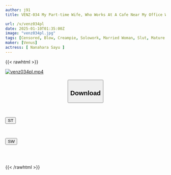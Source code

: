 ```yaml
---
author: j91
title: VENZ-034 My Part-time Wife, Who Works At A Cafe Near My Office Where I Go For Lunch, Is An Erotic Goddess. She Loves To Suck Semen Deliciously, And She Masturbates To Continuous Orgasms. Even Though She's Married, She Wants To Have Raw Sex And Cum Inside Her. Sayu Nanahara

url: /v/venz034pl
date: 2025-01-10T01:35:00Z
image: "venz034pl.jpg"
tags: [Censored, Blow, Creampie, Solowork, Married Woman, Slut, Mature Woman	]
maker: [Venus]
actress: [ Nanahara Sayu ]
---
```



{{< rawhtml >}}

<div class="video" data-videoid="7YbvZB02Y7sAgVa">
    <a href="javascript:;">
        <img src="/v/venz034pl/venz034pl.jpg" width="WIDTH" height="HEIGHT" alt="venz034pl.mp4" loading="lazy">
    </a>
</div>

<script type="text/javascript" src="https://j91.asia/asset/on-demand-st.js"></script>

<br>
  <link rel="stylesheet" href="https://j91.asia/asset/bs5.css">
  
  <center>
  <button class="btn btn-primary" type="button" data-bs-toggle="collapse" data-bs-target=".multi-collapse" aria-expanded="false" aria-controls="multiCollapseExample1 multiCollapseExample2"><h2>Download</h2></button></center>
</p>
<div class="row">
  <div class="col">
    <div class="collapse multi-collapse" id="multiCollapseExample1">
      <div class="card card-body">
	      	      <br>
<div class="buttons">  
<p><a href="/v/venz034pl/st.html" target="_blank"><button class="btn-hover color-3"><i class="fa fa-download"></i> ST</button></a></p></div>
    </div>
  </div>
</div>
  <div class="col">
    <div class="collapse multi-collapse" id="multiCollapseExample2">
      <div class="card card-body">
	      <br>
<div class="buttons">
<p><a href="/v/venz034pl/sw.html" target="_blank"><button class="btn-hover color-2"><i class="fa fa-download"></i> SW</button></a></p></div>
<br><br>
      </div>
    </div>
  </div>
</div>

{{< /rawhtml >}}